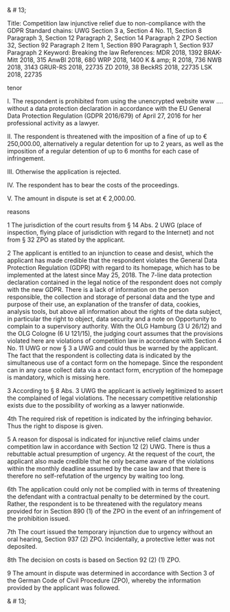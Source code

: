 & # 13;
    

Title:
Competition law injunctive relief due to non-compliance with the GDPR
Standard chains:
UWG Section 3 a, Section 4 No. 11, Section 8 Paragraph 3, Section 12 Paragraph 2, Section 14 Paragraph 2
ZPO Section 32, Section 92 Paragraph 2 Item 1, Section 890 Paragraph 1, Section 937 Paragraph 2
Keyword:
Breaking the law
References:
MDR 2018, 1392
BRAK-Mitt 2018, 315
AnwBl 2018, 680
WRP 2018, 1400
K & amp; R 2018, 736
NWB 2018, 3143
GRUR-RS 2018, 22735
ZD 2019, 38
BeckRS 2018, 22735
LSK 2018, 22735

tenor

I. The respondent is prohibited from using the unencrypted website www .... without a data protection declaration in accordance with the EU General Data Protection Regulation (GDPR 2016/679) of April 27, 2016 for her professional activity as a lawyer.

II. The respondent is threatened with the imposition of a fine of up to € 250,000.00, alternatively a regular detention for up to 2 years, as well as the imposition of a regular detention of up to 6 months for each case of infringement.

III. Otherwise the application is rejected.

IV. The respondent has to bear the costs of the proceedings.

V. The amount in dispute is set at € 2,000.00.

reasons

1
The jurisdiction of the court results from § 14 Abs. 2 UWG (place of inspection, flying place of jurisdiction with regard to the Internet) and not from § 32 ZPO as stated by the applicant.

2
The applicant is entitled to an injunction to cease and desist, which the applicant has made credible that the respondent violates the General Data Protection Regulation (GDPR) with regard to its homepage, which has to be implemented at the latest since May 25, 2018. The 7-line data protection declaration contained in the legal notice of the respondent does not comply with the new GDPR. There is a lack of information on the person responsible, the collection and storage of personal data and the type and purpose of their use, an explanation of the transfer of data, cookies, analysis tools, but above all information about the rights of the data subject, in particular the right to object, data security and a note on Opportunity to complain to a supervisory authority. With the OLG Hamburg (3 U 26/12) and the OLG Cologne (6 U 121/15), the judging court assumes that the provisions violated here are violations of competition law in accordance with Section 4 No. 11 UWG or now § 3 a UWG and could thus be warned by the applicant. The fact that the respondent is collecting data is indicated by the simultaneous use of a contact form on the homepage. Since the respondent can in any case collect data via a contact form, encryption of the homepage is mandatory, which is missing here.

3
According to § 8 Abs. 3 UWG the applicant is actively legitimized to assert the complained of legal violations. The necessary competitive relationship exists due to the possibility of working as a lawyer nationwide.

4th
The required risk of repetition is indicated by the infringing behavior. Thus the right to dispose is given.

5
A reason for disposal is indicated for injunctive relief claims under competition law in accordance with Section 12 (2) UWG. There is thus a rebuttable actual presumption of urgency. At the request of the court, the applicant also made credible that he only became aware of the violations within the monthly deadline assumed by the case law and that there is therefore no self-refutation of the urgency by waiting too long.

6th
The application could only not be complied with in terms of threatening the defendant with a contractual penalty to be determined by the court. Rather, the respondent is to be threatened with the regulatory means provided for in Section 890 (1) of the ZPO in the event of an infringement of the prohibition issued.

7th
The court issued the temporary injunction due to urgency without an oral hearing, Section 937 (2) ZPO. Incidentally, a protective letter was not deposited.

8th
The decision on costs is based on Section 92 (2) (1) ZPO.

9
The amount in dispute was determined in accordance with Section 3 of the German Code of Civil Procedure (ZPO), whereby the information provided by the applicant was followed.

& # 13;
